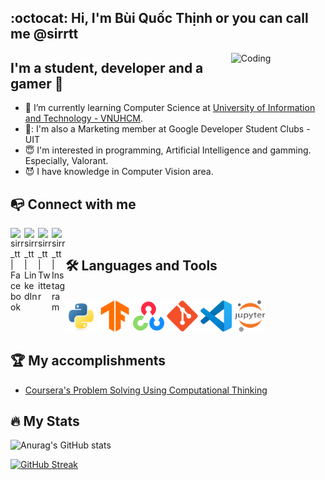 ## :octocat: **Hi, I'm Bùi Quốc Thịnh or you can call me @sirrtt** 

<img align="right" alt="Coding" width="30%" src="https://media.giphy.com/media/u2pmTWUi0MXjyrMaVj/giphy.gif">

## I'm a student, developer and a gamer :volcano:

- :raising_hand: I’m currently learning Computer Science at [University of Information and Technology - VNUHCM](https://www.uit.edu.vn/).
- 🌱: I'm also a Marketing member at Google Developer Student Clubs - UIT
- :innocent: I'm interested in programming, Artificial Intelligence and gamming. Especially, Valorant.
- :smiling_imp: I have knowledge in Computer Vision area.


## :mailbox_with_no_mail: Connect with me

[<img align="left" alt="sirr_tt | Facebook" width="22px" src="https://cdn.jsdelivr.net/npm/simple-icons@v3/icons/facebook.svg"/>][facebook]
[<img align="left" alt="sirr_tt | LinkedIn" width="22px" src="https://cdn.jsdelivr.net/npm/simple-icons@v3/icons/linkedin.svg" />][linkedin]
[<img align="left" alt="sirr_tt | Twitter" width="22px" src="https://cdn.jsdelivr.net/npm/simple-icons@v3/icons/twitter.svg" />][twitter]
[<img align="left" alt="sirr_tt | Instagram" width="22px" src="https://cdn.jsdelivr.net/npm/simple-icons@v3/icons/instagram.svg" />][instagram]

<br />

[facebook]: https://www.facebook.com/quocthinh.bui.38/
[linkedin]: https://www.linkedin.com/in/thịnh-bùi/
[twitter]: https://twitter.com/Sirr_tt2k2
[instagram]: https://www.instagram.com/sirr_tt/

## :hammer_and_wrench: Languages and Tools 
<br>
<div>
    <img src="https://github.com/devicons/devicon/blob/master/icons/python/python-original.svg" title="Python" alt="Python" width=50 height=50/>
    <img src="https://github.com/devicons/devicon/blob/master/icons/tensorflow/tensorflow-original.svg" title="Tensorflow" alt="Tensorflow" width=50 height=50/>
    <img src="https://github.com/devicons/devicon/blob/master/icons/opencv/opencv-original.svg" title="OpenCV" alt="OpenCV" width=50 height=50/>
    <img src="https://github.com/devicons/devicon/blob/master/icons/git/git-original.svg" title="Git" alt="Git" width=50 height=50/>
    <img src="https://github.com/devicons/devicon/blob/master/icons/vscode/vscode-original.svg" title="VSCode" alt="VSCode" width=50 height=50/>
    <img src="https://github.com/devicons/devicon/blob/master/icons/jupyter/jupyter-original-wordmark.svg" title="Jupyter" alt="Jupyter" width=50 height=50/>
</div>

## :trophy: My accomplishments

- [Coursera's Problem Solving Using Computational Thinking](https://coursera.org/share/2c930cd6ffaf1d0e69c316741f2077da)

## :fire: My Stats 


![Anurag's GitHub stats](https://github-readme-stats.vercel.app/api?username=sirrtt&theme=gruvbox&show_icons=true)

[![GitHub Streak](http://github-readme-streak-stats.herokuapp.com?user=sirrtt&theme=dracula&hide_border=true)](https://git.io/streak-stats)

<!---
sirrtt/sirrtt is a ✨ special ✨ repository because its `README.md` (this file) appears on your GitHub profile.
You can click the Preview link to take a look at your changes.
--->

